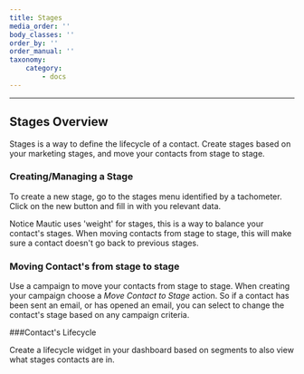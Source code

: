 ```yaml
---
title: Stages
media_order: ''
body_classes: ''
order_by: ''
order_manual: ''
taxonomy:
    category:
        - docs
---
```


-----------
## Stages Overview

Stages is a way to define the lifecycle of a contact. Create stages based on your marketing stages, and move your contacts from stage to stage.

### Creating/Managing a Stage

To create a new stage, go to the stages menu identified by a tachometer. Click on the new button and fill in with you relevant data.

Notice Mautic uses 'weight' for stages, this is a way to balance your contact's stages.  When moving contacts from stage to stage, this will make sure a contact doesn't go back to previous stages.

### Moving Contact's from stage to stage

Use a campaign to move your contacts from stage to stage. When creating your campaign choose a _Move Contact to Stage_ action. So if a contact has been sent an email, or has opened an email, you can select to change the contact's stage based on any campaign criteria.

###Contact's Lifecycle

Create a lifecycle widget in your dashboard based on segments to also view what stages contacts are in.
